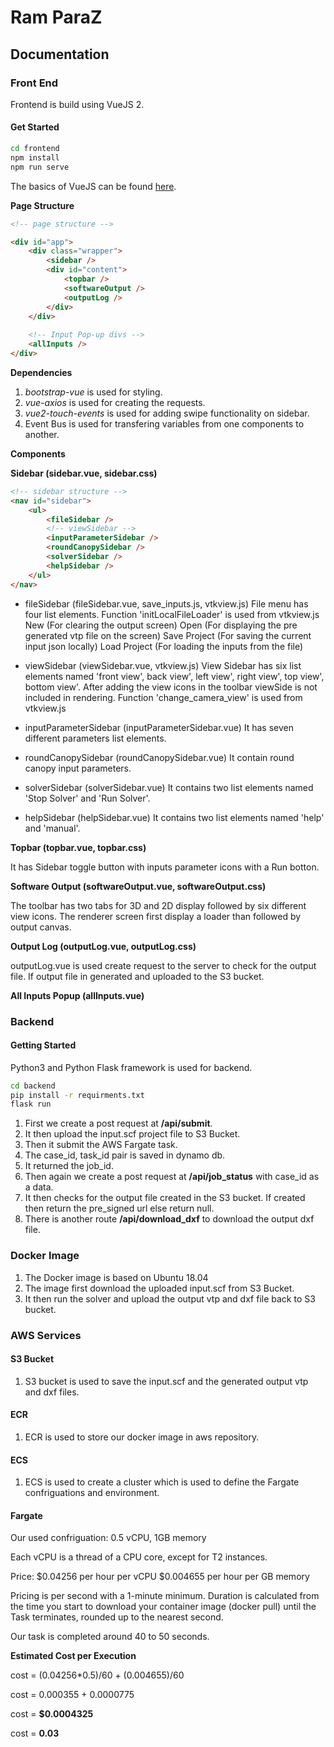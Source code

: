# Ram ParaZ

## Documentation

### Front End

Frontend is build using VueJS 2.

#### Get Started

```bash
cd frontend
npm install
npm run serve
```

The basics of VueJS can be found [here](https://vuejs.org/v2/guide/).

**Page Structure**

```html
<!-- page structure -->

<div id="app">
	<div class="wrapper">
		<sidebar />
		<div id="content">
			<topbar />
			<softwareOutput />
			<outputLog />
		</div>
	</div>
	
	<!-- Input Pop-up divs -->
	<allInputs />
</div>
```

**Dependencies**

1. *bootstrap-vue* is used for styling.
2. *vue-axios* is used for creating the requests.
3. *vue2-touch-events* is used for adding swipe functionality on sidebar.
4. Event Bus is used for transfering variables from one components to another.

**Components**

**Sidebar (sidebar.vue, sidebar.css)**

```html
<!-- sidebar structure -->
<nav id="sidebar">
	<ul>
		<fileSidebar />
		<!-- viewSidebar -->
		<inputParameterSidebar />
		<roundCanopySidebar />
		<solverSidebar />
		<helpSidebar />
	</ul>
</nav>
```

- fileSidebar (fileSidebar.vue, save_inputs.js, vtkview.js)
File menu has four list elements. Function 'initLocalFileLoader' is used from vtkview.js
New (For clearing the output screen)
Open (For displaying the pre generated vtp file on the screen)
Save Project (For saving the current input json locally)
Load Project (For loading the inputs from the file)

- viewSidebar (viewSidebar.vue, vtkview.js)
View Sidebar has six list elements named 'front view', back view', left view', right view', top view', bottom view'.
After adding the view icons in the toolbar viewSide is not included in rendering.
Function 'change_camera_view' is used from vtkview.js

- inputParameterSidebar (inputParameterSidebar.vue)
It has seven different parameters list elements.

- roundCanopySidebar (roundCanopySidebar.vue)
It contain round canopy input parameters.

- solverSidebar (solverSidebar.vue)
It contains two list elements named 'Stop Solver'  and 'Run Solver'.

- helpSidebar (helpSidebar.vue)
It contains two list elements named 'help' and 'manual'. 

**Topbar (topbar.vue, topbar.css)**

It has Sidebar toggle button with inputs parameter icons with a Run botton.

**Software Output (softwareOutput.vue, softwareOutput.css)**

The toolbar has two tabs for 3D and 2D display followed by six different view icons.
The renderer screen first display a loader than followed by output canvas.

**Output Log (outputLog.vue, outputLog.css)**

outputLog.vue is used create request to the server to check for the output file. If output file in generated and uploaded to the S3 bucket.

**All Inputs Popup (allInputs.vue)**

### Backend

#### Getting Started

Python3 and Python Flask framework is used for backend.

```bash
cd backend
pip install -r requirments.txt
flask run
```

1. First we create a post request at **/api/submit**. 
2. It then upload the input.scf project file to S3 Bucket. 
3. Then it submit the AWS Fargate task.
4. The case_id, task_id pair is saved in dynamo db.
5. It returned the job_id.
6. Then again we create a post request at **/api/job_status** with case_id as a data.
7. It then checks for the output file created in the S3 bucket. If created then return the pre_signed url else return null.
8. There is another route **/api/download_dxf** to download the output dxf file.

### Docker Image

1. The Docker image is based on Ubuntu 18.04
2. The image first download the uploaded input.scf from S3 Bucket.
3. It then run the solver and upload the output vtp and dxf file back to S3 bucket.

### AWS Services

#### S3 Bucket

1. S3 bucket is used to save the input.scf and the generated output vtp and dxf files.

#### ECR

1. ECR is used to store our docker image in aws repository.

#### ECS

1. ECS is used to create a cluster which is used to define the Fargate confriguations and environment.

#### Fargate

Our used confriguation: 0.5 vCPU, 1GB memory

Each vCPU is a thread of a CPU core, except for T2 instances.

Price: 
$0.04256 per hour per vCPU
$0.004655 per hour per GB memory

Pricing is per second with a 1-minute minimum. Duration is calculated from the time you start to download your container image (docker pull) until the Task terminates, rounded up to the nearest second.

Our task is completed around 40 to 50 seconds.

**Estimated Cost per Execution**

cost = (0.04256*0.5)/60 + (0.004655)/60

cost = 0.000355 + 0.0000775

cost = **$0.0004325** 

cost = **0.03**